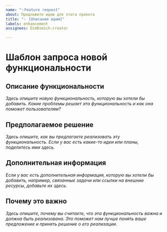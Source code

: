 ```yaml
---
name: "✨Feature request"
about: Предложите идею для этого проекта
title: "✨ [Описание идем]"
labels: enhancement
assignees: DimDimich-creator

---
```


# Шаблон запроса новой функциональности

## Описание функциональности

_Здесь опишите новую функциональность, которую вы хотели бы добавить. Какие проблемы решает эта функциональность и как она поможет пользователям?_

## Предполагаемое решение

_Здесь опишите, как вы предлагаете реализовать эту функциональность. Если у вас есть какие-то идеи или планы, поделитесь ими здесь._

## Дополнительная информация

_Если у вас есть дополнительная информация, которую вы хотели бы добавить, например, связанные задачи или ссылки на внешние ресурсы, добавьте их здесь._

## Почему это важно

_Здесь опишите, почему вы считаете, что эта функциональность важна и должна быть реализована. Это поможет нам лучше понять ваше предложение и принять решение о его реализации._

